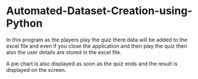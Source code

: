 # Automated-Dataset-Creation-using-Python

In this program as the players play the quiz there data will be added to the excel file and even if you close the application and then play the quiz then also the user details are stored in the excel file.

A pie chart is also displayed as soon as the quiz ends and the result is displayed on the screen.

